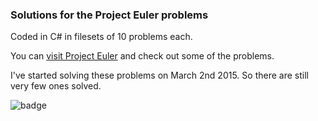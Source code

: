 ### Solutions for the Project Euler problems

Coded in C# in filesets of 10 problems each.

You can [visit Project Euler](http://projecteuler.net) and check out some of the problems.

I've started solving these problems on March 2nd 2015. So there are still very few ones solved.

![badge](https://projecteuler.net/profile/pmreis.png)
